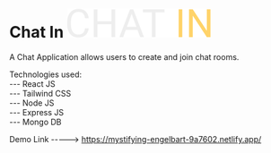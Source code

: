 # Chat In  ![alt text](https://github.com/nachiappan15/chat-in/blob/main/Client/src/images/logo.png)


A Chat Application allows users to create and join chat rooms.

Technologies used:<br/>
---  React JS<br/>
---  Tailwind CSS<br/>
---  Node JS<br/>
---  Express JS<br/>
---  Mongo DB<br/>

Demo Link   ----->    https://mystifying-engelbart-9a7602.netlify.app/



